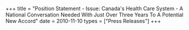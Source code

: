 +++
title = "Position Statement - Issue: Canada's Health Care System - A National Conversation Needed With Just Over Three Years To A Potential New Accord"
date = 2010-11-10
types = ["Press Releases"]
+++
